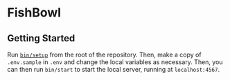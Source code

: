 # FishBowl

## Getting Started

Run [`bin/setup`](bin/setup) from the root of the repository. Then, make a copy of `.env.sample` in `.env` and change the local variables as necessary. Then, you can then run `bin/start` to start the local server, running at `localhost:4567`.
